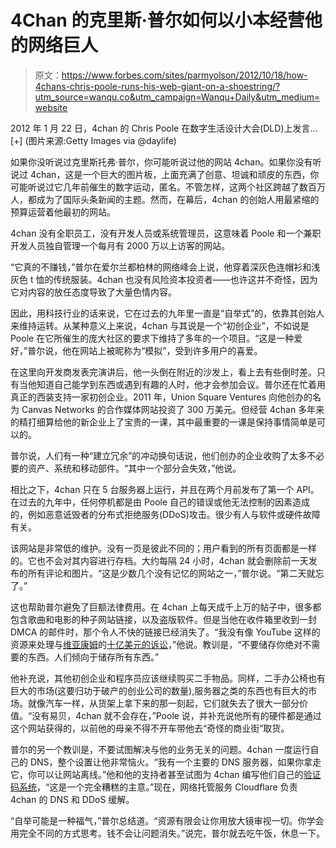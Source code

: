 # 4Chan 的克里斯·普尔如何以小本经营他的网络巨人

> 原文：<https://www.forbes.com/sites/parmyolson/2012/10/18/how-4chans-chris-poole-runs-his-web-giant-on-a-shoestring/?utm_source=wanqu.co&utm_campaign=Wanqu+Daily&utm_medium=website>

 <fbs-accordion class="expandable" current="-1">2012 年 1 月 22 日，4chan 的 Chris Poole 在数字生活设计大会(DLD)上发言...[+] (图片来源:Getty Images via @daylife)</fbs-accordion> 

如果你没听说过克里斯托弗·普尔，你可能听说过他的网站 4chan。如果你没有听说过 4chan，这是一个巨大的图片板，上面充满了创意、坦诚和顽皮的东西，你可能听说过它几年前催生的数字运动，匿名。不管怎样，这两个社区跨越了数百万人，都成为了国际头条新闻的主题。然而，在幕后，4chan 的创始人用最紧缩的预算运营着他最初的网站。

4chan 没有全职员工，没有开发人员或系统管理员，这意味着 Poole 和一个兼职开发人员独自管理一个每月有 2000 万以上访客的网站。

“它真的不赚钱，”普尔在爱尔兰都柏林的网络峰会上说，他穿着深灰色连帽衫和浅灰色 t 恤的传统服装。4chan 也没有风险资本投资者——也许这并不奇怪，因为它对内容的放任态度导致了大量色情内容。

 <fbs-ad position="inread" progressive="" ad-id="article-0-inread" aria-hidden="true" role="presentation">因此，用科技行业的话来说，它在过去的九年里一直是“自举式”的，依靠其创始人来维持运转。从某种意义上来说，4chan 与其说是一个“初创企业”，不如说是 Poole 在它所催生的庞大社区的要求下维持了多年的一个项目。“这是一种爱好，”普尔说，他在网站上被昵称为“模拟”，受到许多用户的喜爱。

在这里向开发商发表完演讲后，他一头倒在附近的沙发上，看上去有些倒时差。只有当他知道自己能学到东西或遇到有趣的人时，他才会参加会议。普尔还在忙着用真正的西装支持一家初创企业。2011 年，Union Square Ventures 向他创办的名为 Canvas Networks 的合作媒体网站投资了 300 万美元。但经营 4chan 多年来的精打细算给他的新企业上了宝贵的一课，其中最重要的一课是保持事情简单是可以的。

普尔说，人们有一种“建立冗余”的冲动换句话说，他们创办的企业收购了太多不必要的资产、系统和移动部件。“其中一个部分会失效，”他说。

相比之下，4chan 只在 5 台服务器上运行，并且在两个月前发布了第一个 API。在过去的九年中，任何停机都是由 Poole 自己的错误或他无法控制的因素造成的，例如恶意诋毁者的分布式拒绝服务(DDoS)攻击。很少有人与软件或硬件故障有关。

该网站是非常低的维护。没有一页是彼此不同的；用户看到的所有页面都是一样的。它也不会对其内容进行存档。大约每隔 24 小时，4chan 就会删除前一天发布的所有评论和图片。“这是少数几个没有记忆的网站之一，”普尔说。“第二天就忘了。”

这也帮助普尔避免了巨额法律费用。在 4chan 上每天成千上万的帖子中，很多都包含歌曲和电影的种子网站链接，以及盗版软件。但是当他在收件箱里收到一封 DMCA 的邮件时，那个令人不快的链接已经消失了。“我没有像 YouTube 这样的资源来处理与[维亚康姆](http://www.forbes.com/companies/viacom/)的[十亿美元的诉讼](http://www.guardian.co.uk/technology/2010/jun/23/youtube-wins-viacom-lawsuit)，”他说。教训是，“不要储存你绝对不需要的东西。人们倾向于储存所有东西。”

他补充说，其他初创企业和程序员应该继续购买二手物品。同样，二手办公椅也有巨大的市场(这要归功于破产的创业公司的数量),服务器之类的东西也有巨大的市场。就像汽车一样，从货架上拿下来的那一刻起，它们就失去了很大一部分价值。“没有易贝，4chan 就不会存在，”Poole 说，并补充说他所有的硬件都是通过这个网站获得的，以前他的母亲不得不开车带他去“奇怪的商业街”取货。

普尔的另一个教训是，不要试图解决与他的业务无关的问题。4chan 一度运行自己的 DNS，整个设置让他非常恼火。“我有一个主要的 DNS 服务器，如果你拿走它，你可以让网站离线。”他和他的支持者甚至试图为 4chan 编写他们自己的[验证码系统](http://en.wikipedia.org/wiki/CAPTCHA)，“这是一个完全糟糕的主意。”现在，网络托管服务 Cloudflare 负责 4chan 的 DNS 和 DDoS 缓解。

“自举可能是一种福气，”普尔总结道。“资源有限会让你用放大镜审视一切。你学会用完全不同的方式思考。钱不会让问题消失。”说完，普尔就去吃午饭，休息一下。</fbs-ad>